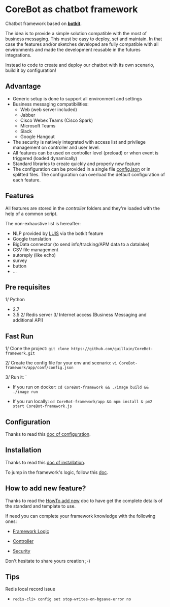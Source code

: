 # CoreBot as chatbot framework
Chatbot framework based on **[botkit](https://botkit.ai/)**.

The idea is to provide a simple solution compatible with the most of
business messaging. This must be easy to deploy, set and maintain.
In that case the features and/or sketches developed are fully
compatible with all environments and made the development reusable in
the futures integrations.

Instead to code to create and deploy our chatbot with its own scenario,
build it by configuration!

## Advantage
- Generic setup is done to support all environment and settings
- Business messaging compatibilities:
    - Web (web server included)
    - Jabber
    - Cisco Webex Teams (Cisco Spark)
    - Microsoft Teams
    - Slack
    - Google Hangout
- The security is natively integrated with access list and privilege
management on controller and user level.
- All features can be used on controller level (preload) or when event
is triggered (loaded dynamically)
- Standard libraries to create quickly and properly new feature
- The configuration can be provided in a single file
[config.json](app/conf/default/config.json) or in splitted files. The configuration
can overload the default configuration of each feature.

## Features
All features are stored in the *controller* folders and they're loaded
with the help of a common script.

The non-exhaustive list is hereafter:
- NLP provided by [LUIS](https://botkit.ai/docs/readme-middlewares.html)
via the botkit feature
- Google translation
- BigData connector (to send info/tracking/APM data to a datalake)
- CSV file management
- autoreply (like echo)
- survey
- button
- ...

## Pre requisites
1/ Python
  - 2.7
  - 3.5
2/ Redis server
3/ Internet access (Business Messaging and additional API)

## Fast Run
1/ Clone the project:
`git clone https://github.com/guillain/CoreBot-framework.git`

2/ Create the config file for your env and scenario:
`vi CoreBot-framework/app/conf/config.json`

3/ Run it:
 `
  - If you run on docker:
  `cd CoreBot-framework && ./image build && ./image run`

  - If you run locally:
  `cd CoreBot-framework/app && npm install & pm2 start CoreBot-framework.js`

## Configuration
Thanks to read this [doc of configuration](./doc/configuration.md).

## Installation
Thanks to read this [doc of installation](./doc/installation.md).

To jump in the framework's logic, follow this [doc](./doc/logic.md).

## How to add new feature?
Thanks to read the [HowTo add new](./doc/add_new.md) doc to have get
the complete details of the standard and template to use.

If need you can complete your framework knowledge with the following
ones:

- [Framework Logic](./doc/logic.md)

- [Controller](./doc/controller.md)

- [Security](./doc/security.md)


Don't hesitate to share yours creation ;-)

## Tips
Redis local record issue
- `redis-cli> config set stop-writes-on-bgsave-error no`

